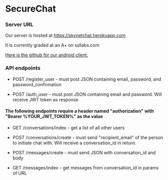 # SecureChat

### Server URL
Our server is hosted at https://skynetchat.herokuapp.com

It is currently graded at an A+ on ssllabs.com

[Here is the github for our android client.](https://github.com/benbkoch/SecureChat-AndroidClient)

### API endpoints

* POST /register_user - must post JSON containing email, password, and password_confirmation

* POST /auth_user - must post JSON containing email and password. Will receive JWT token as response

#### The following endpoints require a header named "authorization" with "Bearer %YOUR_JWT_TOKEN%" as the value

* GET /conversations/index - get a list of all other users

* POST /conversations/create - must send "recipient_email" of the person to initiate chat with. Will receive a conversation_id in return.

* POST /messages/create - must send JSON with conversation_id and body

* GET /messages/index - get messages from conversation_id in params of URL